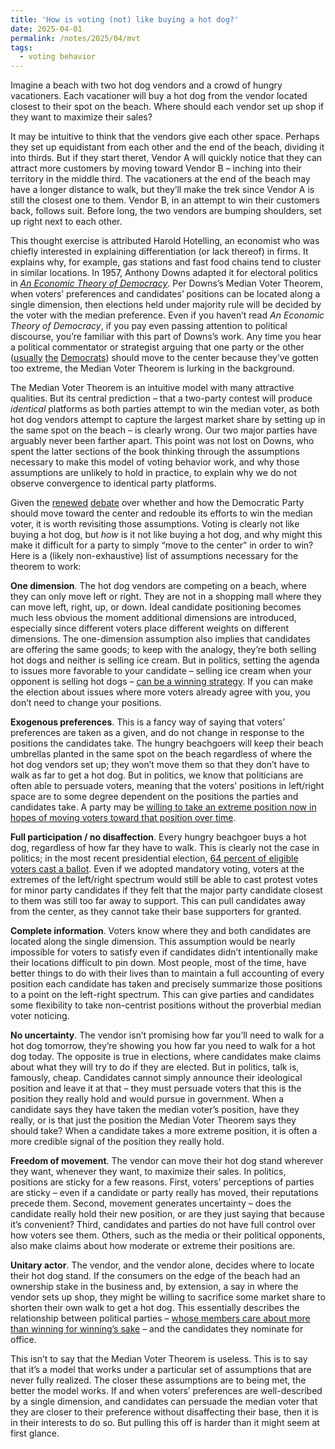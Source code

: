 ```yaml
---
title: 'How is voting (not) like buying a hot dog?'
date: 2025-04-01
permalink: /notes/2025/04/mvt
tags:
  - voting behavior
---
```


Imagine a beach with two hot dog vendors and a crowd of hungry vacationers. Each vacationer will buy a hot dog from the vendor located closest to their spot on the beach. Where should each vendor set up shop if they want to maximize their sales?

It may be intuitive to think that the vendors give each other space. Perhaps they set up equidistant from each other and the end of the beach, dividing it into thirds. But if they start theret, Vendor A will quickly notice that they can attract more customers by moving toward Vendor B – inching into their territory in the middle third. The vacationers at the end of the beach may have a longer distance to walk, but they’ll make the trek since Vendor A is still the closest one to them. Vendor B, in an attempt to win their customers back, follows suit. Before long, the two vendors are bumping shoulders, set up right next to each other.

This thought exercise is attributed Harold Hotelling, an economist who was chiefly interested in explaining differentiation (or lack thereof) in firms. It explains why, for example, gas stations and fast food chains tend to cluster in similar locations. In 1957, Anthony Downs adapted it for electoral politics in [*An Economic Theory of Democracy*](https://www.amazon.com/Economic-Theory-Democracy-Anthony-Downs/dp/0060417501). Per Downs’s  Median Voter Theorem, when voters’ preferences and candidates’ positions can be located along a single dimension, then elections held under majority rule will be decided by the voter with the median preference. Even if you haven’t read *An Economic Theory of Democracy*, if you pay even passing attention to political discourse, you’re familiar with this part of Downs’s work. Any time you hear a political commentator or strategist arguing that one party or the other ([usually](https://www.nytimes.com/2017/07/06/opinion/center-democrats-identity-politics.html) [the](https://www.thirdway.org/memo/what-voters-told-democrats-in-2024) [Democrats](https://www.nytimes.com/2025/03/29/opinion/democrats-strategy-2024.html)) should move to the center because they’ve gotten too extreme, the Median Voter Theorem is lurking in the background.

The Median Voter Theorem is an intuitive model with many attractive qualities. But its central prediction – that a two-party contest will produce *identical* platforms as both parties attempt to win the median voter, as both hot dog vendors attempt to capture the largest market share by setting up in the same spot on the beach – is clearly wrong. Our two major parties have arguably never been farther apart. This point was not lost on Downs, who spent the latter sections of the book thinking through the assumptions necessary to make this model of voting behavior work, and why those assumptions are unlikely to hold in practice, to explain why we do not observe convergence to identical party platforms.

Given the [renewed](https://www.nytimes.com/2025/03/11/opinion/democrats-center-future.html) [debate](https://www.vox.com/politics/406093/democrats-moderation-turnout-swing-voters-study) over whether and how the Democratic Party should move toward the center and redouble its efforts to win the median voter, it is worth revisiting those assumptions. Voting is clearly not like buying a hot dog, but *how* is it not like buying a hot dog, and why might this make it difficult for a party to simply “move to the center” in order to win? Here is a (likely non-exhaustive) list of assumptions necessary for the theorem to work:

**One dimension**. The hot dog vendors are competing on a beach, where they can only move left or right. They are not in a shopping mall where they can move left, right, up, or down. Ideal candidate positioning becomes much less obvious the moment additional dimensions are introduced, especially since different voters place different weights on different dimensions. The one-dimension assumption also implies that candidates are offering the same goods; to keep with the analogy, they’re both selling hot dogs and neither is selling ice cream. But in politics, setting the agenda to issues more favorable to your candidate – selling ice cream when your opponent is selling hot dogs – [can be a winning strategy](https://www.oxfordreference.com/display/10.1093/oi/authority.20110803095932429). If you can make the election about issues where more voters already agree with you, you don’t need to change your positions.

**Exogenous preferences**. This is a fancy way of saying that voters’ preferences are taken as a given, and do not change in response to the positions the candidates take. The hungry beachgoers will keep their beach umbrellas planted in the same spot on the beach regardless of where the hot dog vendors set up; they won’t move them so that they don’t have to walk as far to get a hot dog. But in politics, we know that politicians are often able to persuade voters, meaning that the voters’ positions in left/right space are to some degree dependent on the positions the parties and candidates take. A party may be [willing to take an extreme position now in hopes of moving voters toward that position over time](https://www.cambridge.org/core/journals/american-political-science-review/article/ideology-for-the-future/1C5322541A96345BFBFFF099B3C50C43).

**Full participation / no disaffection**. Every hungry beachgoer buys a hot dog, regardless of how far they have to walk. This is clearly not the case in politics; in the most recent presidential election, [64 percent of eligible voters cast a ballot](https://election.lab.ufl.edu/2024-general-election-turnout/). Even if we adopted mandatory voting, voters at the extremes of the left/right spectrum would still be able to cast protest votes for minor party candidates if they felt that the major party candidate closest to them was still too far away to support. This can pull candidates away from the center, as they cannot take their base supporters for granted.

**Complete information**. Voters know where they and both candidates are located along the single dimension. This assumption would be nearly impossible for voters to satisfy even if candidates didn’t intentionally make their locations difficult to pin down. Most people, most of the time, have better things to do with their lives than to maintain a full accounting of every position each candidate has taken and precisely summarize those positions to a point on the left-right spectrum. This can give parties and candidates some flexibility to take non-centrist positions without the proverbial median voter noticing.

**No uncertainty**. The vendor isn’t promising how far you’ll need to walk for a hot dog tomorrow, they’re showing you how far you need to walk for a hot dog today. The opposite is true in elections, where candidates make claims about what they will try to do if they are elected. But in politics, talk is, famously, cheap. Candidates cannot simply announce their ideological position and leave it at that – they must persuade voters that this is the position they really hold and would pursue in government. When a candidate says they have taken the median voter’s position, have they really, or is that just the position the Median Voter Theorem says they should take? When a candidate takes a more extreme position, it is often a more credible signal of the position they really hold.

**Freedom of movement**. The vendor can move their hot dog stand wherever they want, whenever they want, to maximize their sales. In politics, positions are sticky for a few reasons. First, voters’ perceptions of parties are sticky – even if a candidate or party really has moved, their reputations precede them. Second, movement generates uncertainty – does the candidate really hold their new position, or are they just saying that because it’s convenient? Third, candidates and parties do not have full control over how voters see them. Others, such as the media or their political opponents, also make claims about how moderate or extreme their positions are.

**Unitary actor**. The vendor, and the vendor alone, decides where to locate their hot dog stand. If the consumers on the edge of the beach had an ownership stake in the business and, by extension, a say in where the vendor sets up shop, they might be willing to sacrifice some market share to shorten their own walk to get a hot dog. This essentially describes the relationship between political parties – [whose members care about more than winning for winning’s sake](https://www.cambridge.org/core/journals/perspectives-on-politics/article/theory-of-political-parties-groups-policy-demands-and-nominations-in-american-politics/2F7996D5365C105C3B91CD56E6A1FAA3) – and the candidates they nominate for office.

This isn’t to say that the Median Voter Theorem is useless. This is to say that it’s a model that works under a particular set of assumptions that are never fully realized. The closer these assumptions are to being met, the better the model works. If and when voters’ preferences are well-described by a single dimension, and candidates can persuade the median voter that they are closer to their preference without disaffecting their base, then it is in their interests to do so. But pulling this off is harder than it might seem at first glance.